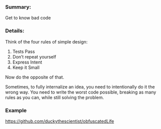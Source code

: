 

### Summary:

Get to know bad code


### Details:

Think of the four rules of simple design:



1. Tests Pass
2. Don’t repeat yourself
3. Express Intent
4. Keep it Small

Now do the opposite of that.

Sometimes, to fully internalize an idea, you need to intentionally do it the wrong way. You need to write the worst code possible, breaking as many rules as you can, while still solving the problem.


### Example

https://github.com/duckythescientist/obfuscatedLife
